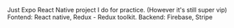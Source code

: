 Just Expo React Native project I do for practice. (However it's still super vip)
Fontend: React native, Redux - Redux toolkit.
Backend: Firebase, Stripe
